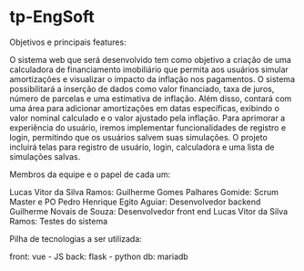 # tp-EngSoft

Objetivos e principais features:

O sistema web que será  desenvolvido tem como objetivo a criação de uma calculadora de financiamento imobiliário que permita aos usuários simular amortizações e visualizar o impacto da inflação nos pagamentos. O sistema possibilitará a inserção de dados como valor financiado, taxa de juros, número de parcelas e uma estimativa de inflação. Além disso, contará com uma área para adicionar amortizações em datas específicas, exibindo o valor nominal calculado e o valor ajustado pela inflação. Para aprimorar a experiência do usuário, iremos implementar funcionalidades de registro e login, permitindo que os usuários salvem suas simulações. O projeto incluirá telas para registro de usuário, login, calculadora e uma lista de simulações salvas. 

Membros da equipe e o papel de cada um:

Lucas Vitor da Silva Ramos: 
Guilherme Gomes Palhares Gomide: Scrum Master e PO
Pedro Henrique Egito Aguiar: Desenvolvedor backend
Guilherme Novais de Souza: Desenvolvedor front end
Lucas Vitor da Silva Ramos: Testes do sistema


Pilha de tecnologias a ser utilizada:

front: vue - JS
back: flask - python
db: mariadb

